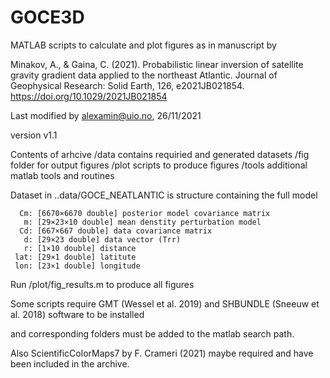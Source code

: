 # GOCE3D

MATLAB scripts to calculate and plot figures as in manuscript by

 Minakov, A., & Gaina, C. (2021).
 Probabilistic linear inversion of satellite gravity gradient data applied
 to the northeast Atlantic. Journal of Geophysical Research: Solid Earth,
 126, e2021JB021854. https://doi.org/10.1029/2021JB021854
 
 Last modified by alexamin@uio.no, 26/11/2021

 version v1.1
 

 Contents of arhcive
 /data  contains requiried and generated datasets 
 /fig   folder for output figures 
 /plot  scripts to produce figures 
 /tools additional matlab tools and routines

 Dataset in ..data/GOCE_NEATLANTIC is structure containing the full model
 
      Cm: [6670×6670 double] posterior model covariance matrix
       m: [29×23×10 double] mean denstity perturbation model
      Cd: [667×667 double] data covariance matrix
       d: [29×23 double] data vector (Trr)
       r: [1×10 double] distance
     lat: [29×1 double] latitute
     lon: [23×1 double] longitude

 Run  /plot/fig_results.m to produce all figures 

 Some scripts require GMT (Wessel et al. 2019) and SHBUNDLE (Sneeuw et al. 2018) software to be installed

 and corresponding folders must be added to the matlab search path.

 Also ScientificColorMaps7 by F. Crameri (2021) maybe required and have been included in the archive.
